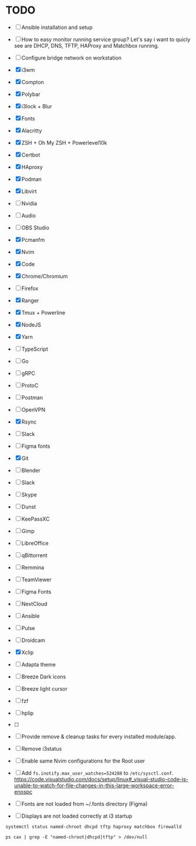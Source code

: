 # TODO

- [ ] Ansible installation and setup
- [ ] How to easy monitor running service group? Let's say i want to quicly see are DHCP, DNS, TFTP, HAProxy and Matchbox running.
- [ ] Configure bridge network on workstation

- [X] i3wm
- [X] Compton
- [X] Polybar
- [X] i3lock + Blur
- [X] Fonts
- [X] Alacritty
- [X] ZSH + Oh My ZSH + Powerlevel10k
- [X] Certbot
- [X] HAproxy
- [X] Podman
- [X] Libvirt
- [ ] Nvidia
- [ ] Audio
- [ ] OBS Studio
- [X] Pcmanfm
- [X] Nvim
- [X] Code
- [X] Chrome/Chromium
- [ ] Firefox
- [X] Ranger
- [X] Tmux + Powerline
- [X] NodeJS
- [X] Yarn
- [ ] TypeScript
- [ ] Go
- [ ] gRPC
- [ ] ProtoC
- [ ] Postman
- [ ] OpenVPN
- [X] Rsync
- [ ] Slack
- [ ] Figma fonts
- [X] Git
- [ ] Blender
- [ ] Slack
- [ ] Skype
- [ ] Dunst
- [ ] KeePassXC
- [ ] Gimp
- [ ] LibreOffice
- [ ] qBittorrent
- [ ] Remmina
- [ ] TeamViewer
- [ ] Figma Fonts
- [ ] NextCloud
- [ ] Ansible
- [ ] Pulse
- [ ] Droidcam
- [X] Xclip
- [ ] Adapta theme
- [ ] Breeze Dark icons
- [ ] Breeze light cursor
- [ ] fzf
- [ ] hplip
- [ ] 
- [ ] Provide remove & cleanup tasks for every installed module/app.

- [ ] Remove i3status

- [ ] Enable same Nvim configurations for the Root user
- [ ] Add `fs.inotify.max_user_watches=524288` to `/etc/sysctl.conf`. https://code.visualstudio.com/docs/setup/linux#_visual-studio-code-is-unable-to-watch-for-file-changes-in-this-large-workspace-error-enospc
- [ ] Fonts are not loaded from ~/.fonts directory (Figma)
- [ ] Displays are not loaded correctly at i3 startup

`systemctl status named-chroot dhcpd tftp haproxy matchbox firewalld`

`ps cax | grep -E "named-chroot|dhcpd|tftp" > /dev/null`
